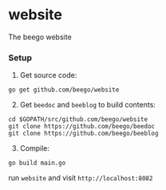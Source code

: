 # website
The beego website


### Setup

1. Get source code:

```
go get github.com/beego/website
```

2. Get `beedoc` and `beeblog` to build contents:

```
cd $GOPATH/src/github.com/beego/website
git clone https://github.com/beego/beedoc
git clone https://github.com/beego/beeblog
```

3. Compile:

```
go build main.go
```

run `website` and visit `http://localhost:8082`
